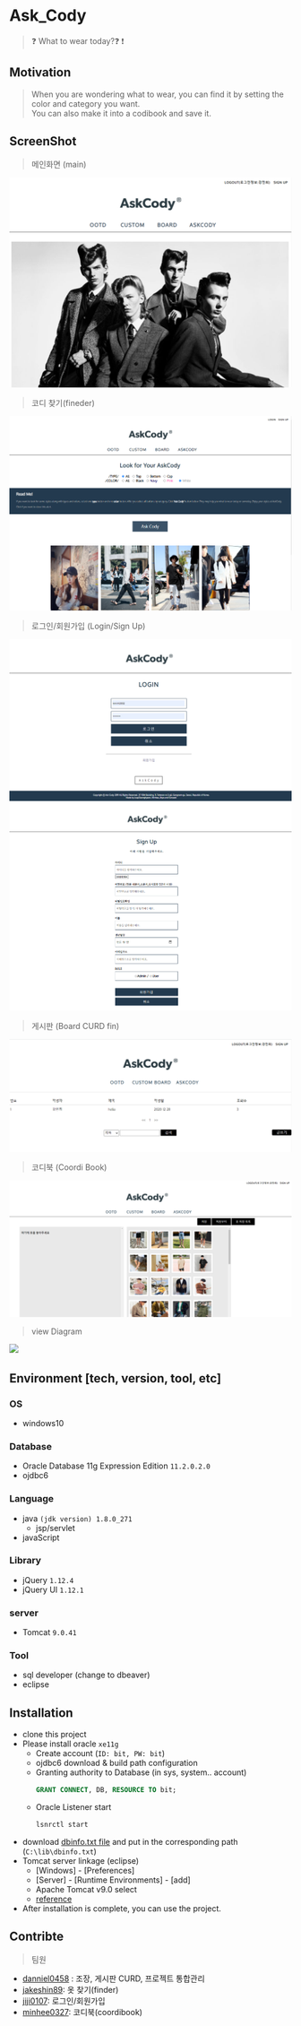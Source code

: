 # Ask_Cody 
> :question: What to wear today?:question: :exclamation:

## Motivation
>  When you are wondering what to wear, you can find it by setting the color and category you want.   
> You can also make it into a codibook and save it.


## ScreenShot
> 메인화면 (main)

<img src="./README_img/1.png"></img>

> 코디 찾기(fineder)

<img src="./README_img/2.png"></img>

> 로그인/회원가입 (Login/Sign Up)

<img src="./README_img/3.png"></img>
<img src="./README_img/4.png"></img>

> 게시판 (Board CURD fin)

<img src="./README_img/5.png"></img>

> 코디북 (Coordi Book)

<img src="./README_img/6.png"></img>

> view Diagram

<img src="./db최종본수정안.png"></img>

## Environment [tech, version, tool, etc]
### OS
- windows10

### Database
- Oracle Database 11g Expression Edition `11.2.0.2.0`
- ojdbc6

### Language
- java `(jdk version) 1.8.0_271`
    - jsp/servlet
- javaScript

### Library
- jQuery `1.12.4`
- jQuery UI `1.12.1`

### server
- Tomcat `9.0.41`

### Tool
- sql developer (change to dbeaver)
- eclipse

## Installation
- clone this project
- Please install oracle `xe11g`
    - Create account (`ID: bit, PW: bit`)
    - ojdbc6 download & build path configuration
    - Granting authority to Database (in sys, system.. account)
        ```sql
        GRANT CONNECT, DB, RESOURCE TO bit;
        ```
    - Oracle Listener start
        ```cmd
        lsnrctl start
        ```
- download [dbinfo.txt file]() and put in the corresponding path (`C:\lib\dbinfo.txt`)
- Tomcat server linkage (eclipse)
    - [Windows] - [Preferences]
    - [Server] - [Runtime Environments] - [add]
    - Apache Tomcat v9.0 select
    - [reference](https://all-record.tistory.com/49)
- After installation is complete, you can use the project.

## Contribte
> 팀원
- [danniel0458](https://github.com/daniel0458) : 조장, 게시판 CURD, 프로젝트 통합관리
- [jakeshin89](https://github.com/jakeshin89): 옷 찾기(finder)
- [jiji0107](https://github.com/jiji0107): 로그인/회원가입
- [minhee0327](https://github.com/minhee0327/): 코디북(coordibook)
